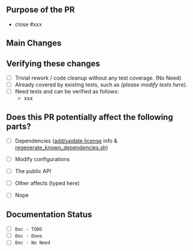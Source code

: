 <!-- 
  Thank you very much for contributing to Apache HugeGraph, we are happy that you want to help us improve it!

  Here are some tips for you:
    1. If this is your first time, please read the [contributing guidelines](https://github.com/apache/hugegraph/blob/master/CONTRIBUTING.md)

    2. If a PR fix/close an issue, type the message "close xxx" (xxx is the link of related 
issue) in the content, GitHub will auto link it (Required)

    3. Name the PR title in "Google Commit Format", start with "feat | fix | perf | refactor | doc | chore", 
      such like: "feat(core): support the PageRank algorithm" or "fix: wrong break in the compute loop" (module is optional)
      skip it if you are unsure about which is the best component.

    4. One PR address one issue, better not to mix up multiple issues.

    5. Put an `x` in the `[ ]` to mark the item as CHECKED. `[x]` (or click it directly after 
published)
-->

## Purpose of the PR

- close #xxx  <!-- or use "fix #xxx", "xxx" is the ID-link of related issue, e.g: close #1024 -->

<!--
Please explain more context in this section, clarify why the changes are needed. 
e.g:
- If you propose a new API, clarify the use case for a new API.
- If you fix a bug, you can clarify why it is a bug, and should be associated with an issue.
-->

## Main Changes

<!-- Please clarify what changes you are proposing. The purpose of this section is to outline the changes and how this PR fixes the issue. These change logs are helpful for better ant faster reviews.)

For example:

- If you introduce a new feature, please show detailed design here or add the link of design documentation.
- If you refactor some codes with changing classes, showing the class hierarchy will help reviewers.
- If there is a discussion in the mailing list, please add the link. -->

## Verifying these changes

<!-- Please pick the proper options below -->

- [ ] Trivial rework / code cleanup without any test coverage. (No Need)
- [ ] Already covered by existing tests, such as *(please modify tests here)*.
- [ ] Need tests and can be verified as follows:
    - xxx

## Does this PR potentially affect the following parts?

<!-- DO NOT REMOVE THIS SECTION. CHECK THE PROPER BOX ONLY. -->

- [ ]  Dependencies ([add/update license](https://hugegraph.apache.org/docs/contribution-guidelines/contribute/#321-check-licenses) info & [regenerate_known_dependencies.sh](../hugegraph-server/hugegraph-dist/scripts/dependency/regenerate_known_dependencies.sh)) <!-- Don't forget to add/update the info in "LICENSE" & "NOTICE" files (both in root & dist module) -->
- [ ]  Modify configurations
- [ ]  The public API
- [ ]  Other affects (typed here)
- [ ]  Nope


## Documentation Status

<!-- DO NOT REMOVE THIS SECTION. CHECK THE PROPER BOX ONLY. -->

- [ ]  `Doc - TODO` <!-- Your PR changes impact docs and you will update later -->
- [ ]  `Doc - Done` <!-- Related docs have been already added or updated -->
- [ ]  `Doc - No Need` <!-- Your PR changes don't impact/need docs -->
